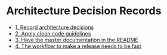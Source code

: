 # Architecture Decision Records

* [1. Record architecture decisions](0001-record-architecture-decisions.md)
* [2. Apply clean code guidelines](0002-apply-clean-code-guidelines.md)
* [3. Have the master documentation in the README](0003-have-the-master-documentation-in-the-readme.md)
* [4. The workflow to make a release needs to be fast](0004-the-workflow-to-make-a-release-needs-to-be-fast.md)
